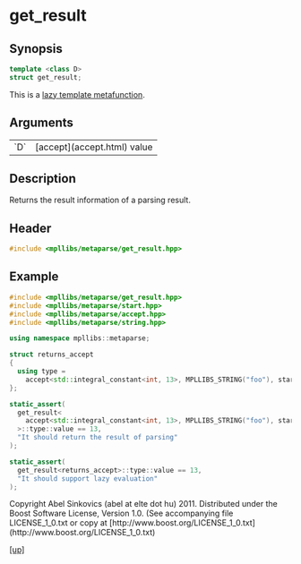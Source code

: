 # get_result

## Synopsis

```cpp
template <class D>
struct get_result;
```

This is a [lazy template metafunction](lazy_metafunction.html).

## Arguments

<table cellpadding='0' cellspacing='0'>
  <tr>
    <td>`D`</td>
    <td>[accept](accept.html) value</td>
  </tr>
</table>

## Description

Returns the result information of a parsing result.

## Header

```cpp
#include <mpllibs/metaparse/get_result.hpp>
```

## Example

```cpp
#include <mpllibs/metaparse/get_result.hpp>
#include <mpllibs/metaparse/start.hpp>
#include <mpllibs/metaparse/accept.hpp>
#include <mpllibs/metaparse/string.hpp>

using namespace mpllibs::metaparse;

struct returns_accept
{
  using type =
    accept<std::integral_constant<int, 13>, MPLLIBS_STRING("foo"), start>;
};

static_assert(
  get_result<
    accept<std::integral_constant<int, 13>, MPLLIBS_STRING("foo"), start>
  >::type::value == 13,
  "It should return the result of parsing"
);

static_assert(
  get_result<returns_accept>::type::value == 13,
  "It should support lazy evaluation"
);
```

<p class="copyright">
Copyright Abel Sinkovics (abel at elte dot hu) 2011.
Distributed under the Boost Software License, Version 1.0.
(See accompanying file LICENSE_1_0.txt or copy at
[http://www.boost.org/LICENSE_1_0.txt](http://www.boost.org/LICENSE_1_0.txt)
</p>

[[up]](reference.html)

